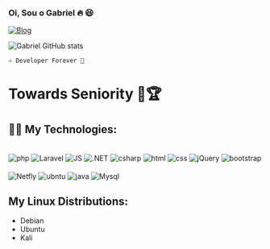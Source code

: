 ### Oi, Sou o Gabriel 🔥 😆

[![Blog](https://img.shields.io/badge/LinkedIn-0077B5?style=for-the-badge&logo=linkedin&logoColor=white)](https://www.linkedin.com/in/gabriel-santana-b46570186/)  

![Gabriel GitHub stats](https://github-readme-stats.vercel.app/api?username=GabrielR4SH&show_icons=true&theme=tokyonight)
                       
    ♾️ Developer Forever 💟

<h1> Towards Seniority 💪🏆</h1>

## 🚀🚀 My Technologies:
<div style= "display: inline-block"></br>

<img align ="center" alt="php" src="https://img.shields.io/badge/PHP-777BB4?style=for-the-badge&logo=php&logoColor=white"/>
<img align ="center" alt="Laravel" src="https://img.shields.io/badge/Laravel-FF2D20?style=for-the-badge&logo=laravel&logoColor=white"/>
<img align ="center" alt="JS" src="https://img.shields.io/badge/JavaScript-F7DF1E?style=for-the-badge&logo=javascript&logoColor=black"/>
<img align ="center" alt=".NET" src="https://img.shields.io/badge/.NET-5C2D91?style=for-the-badge&logo=.net&logoColor=white"/>
<img align ="center" alt="csharp" src="https://img.shields.io/badge/C%23-239120?style=for-the-badge&logo=c-sharp&logoColor=white"/>
<img align ="center" alt="html" src="https://img.shields.io/badge/HTML5-E34F26?style=for-the-badge&logo=html5&logoColor=white"/>
<img align ="center" alt="css" src="https://img.shields.io/badge/CSS3-1572B6?style=for-the-badge&logo=css3&logoColor=white"/>
<img align ="center" alt="jQuery" src="https://img.shields.io/badge/jQuery-0769AD?style=for-the-badge&logo=jquery&logoColor=white"/>
<img align ="center" alt="bootstrap" src="https://img.shields.io/badge/Bootstrap-563D7C?style=for-the-badge&logo=bootstrap&logoColor=white"/>
</div>
<div style= "display: inline-block"></br>
<img align ="center" alt="Netfly" src="https://img.shields.io/badge/Netlify-00C7B7?style=for-the-badge&logo=netlify&logoColor=white"/>
<img align ="center" alt="ubntu" src="https://img.shields.io/badge/Ubuntu-E95420?style=for-the-badge&logo=ubuntu&logoColor=white"/>
<img align ="center" alt="java" src="https://img.shields.io/badge/Java-ED8B00?style=for-the-badge&logo=java&logoColor=white"/>
<img align ="center" alt="Mysql" src="https://img.shields.io/badge/MySQL-00000F?style=for-the-badge&logo=mysql&logoColor=white"/>
</div>

## My Linux Distributions:
- Debian
- Ubuntu
- Kali
